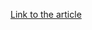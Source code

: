 [Link to the article](https://securelist.com/dvmap-the-first-android-malware-with-code-injection/78648/)
